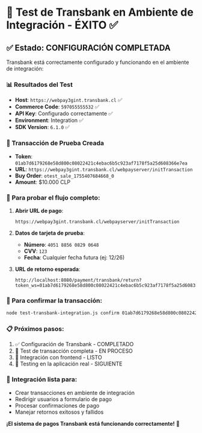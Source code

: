# 🏦 Test de Transbank en Ambiente de Integración - ÉXITO ✅

## ✅ Estado: CONFIGURACIÓN COMPLETADA

Transbank está correctamente configurado y funcionando en el ambiente de integración:

### 📊 Resultados del Test
- **Host**: `https://webpay3gint.transbank.cl` ✅
- **Commerce Code**: `597055555532` ✅  
- **API Key**: Configurado correctamente ✅
- **Environment**: Integration ✅
- **SDK Version**: `6.1.0` ✅

### 🔗 Transacción de Prueba Creada
- **Token**: `01ab7d6179268e58d800c08022421c4ebac6b5c923af7178f5a25d608366e7ea`
- **URL**: `https://webpay3gint.transbank.cl/webpayserver/initTransaction`
- **Buy Order**: `otest_sale_1755407684668_0`
- **Amount**: $10.000 CLP

### 🧪 Para probar el flujo completo:

1. **Abrir URL de pago**: 
   ```
   https://webpay3gint.transbank.cl/webpayserver/initTransaction
   ```

2. **Datos de tarjeta de prueba**:
   - **Número**: `4051 8856 0829 0648`
   - **CVV**: `123`
   - **Fecha**: Cualquier fecha futura (ej: 12/26)

3. **URL de retorno esperada**:
   ```
   http://localhost:8080/payment/transbank/return?token_ws=01ab7d6179268e58d800c08022421c4ebac6b5c923af7178f5a25d608366e7ea
   ```

### 🔄 Para confirmar la transacción:
```bash
node test-transbank-integration.js confirm 01ab7d6179268e58d800c08022421c4ebac6b5c923af7178f5a25d608366e7ea
```

### 📋 Próximos pasos:
1. ✅ Configuración de Transbank - COMPLETADO
2. 🔄 Test de transacción completa - EN PROCESO
3. 🚀 Integración con frontend - LISTO
4. 🔧 Testing en la aplicación real - SIGUIENTE

### 🎯 Integración lista para:
- Crear transacciones en ambiente de integración
- Redirigir usuarios a formulario de pago
- Procesar confirmaciones de pago
- Manejar retornos exitosos y fallidos

**¡El sistema de pagos Transbank está funcionando correctamente!** 🎉
